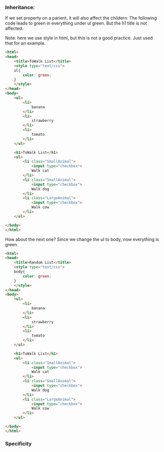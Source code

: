 
### Inheritance:
If we set property on a parient, it will also affect the childern:
The following code leads to green in everything under ul green.
But the h1 title is not affected.

Note: here we use style in html, but this is not a good practice. Just used that for an example.
```html
<html>
<head>
	<title>ToWalk List</title>
	<style type="text/css">
	ul{
		color: green;
	}
	</style>
</head>
<body>
	<ul>
		<li>
			banana
		</li>
		<li>
			strawberry
		</li>
		<li>
			tomato
		</li>
	</ul>

	<h1>ToWalk List</h1>
	<ul>
		<li class="SmallAnimal">
			<input type="checkbox">
			Walk cat
		</li>
		<li class="SmallAnimal">
			<input type="checkbox">
			Walk dog 
		</li>
		<li class="LargeAnimal">
			<input type="checkbox">
			Walk cow
		</li>
	</ul>

</body>
</html>
```

How about the next one?
Since we change the ul to body, now everything is green.
```html
<html>
<head>
	<title>Random List</title>
	<style type="text/css">
	body{
		color: green;
	}
	</style>
</head>
<body>
	<ul>
		<li>
			banana
		</li>
		<li>
			strawberry
		</li>
		<li>
			tomato
		</li>
	</ul>

	<h1>ToWalk List</h1>
	<ul>
		<li class="SmallAnimal">
			<input type="checkbox">
			Walk cat
		</li>
		<li class="SmallAnimal">
			<input type="checkbox">
			Walk dog 
		</li>
		<li class="LargeAnimal">
			<input type="checkbox">
			Walk cow
		</li>
	</ul>

</body>
</html>
```

### Specificity
